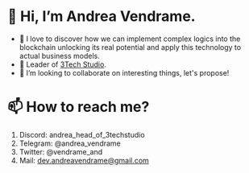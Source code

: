 # 👋 Hi, I’m Andrea Vendrame.

- 👀 I love to discover how we can implement complex logics into the blockchain unlocking its real potential and apply this technology to actual business models.
- 🌱 Leader of [3Tech Studio](https://twitter.com/3techstudio).
- 💞️ I’m looking to collaborate on interesting things, let's propose!


# 📫 How to reach me?

1) Discord: andrea_head_of_3techstudio
2) Telegram: @andrea_vendrame
3) Twitter: @vendrame_and
4) Mail: dev.andreavendrame@gmail.com

<!---
dev-andreavendrame/dev-andreavendrame is a ✨ special ✨ repository because its `README.md` (this file) appears on your GitHub profile.
You can click the Preview link to take a look at your changes.
--->
